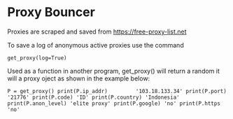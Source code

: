 # Proxy Bouncer

Proxies are scraped and saved from  https://free-proxy-list.net

To save a log of anonymous active proxies use the command

`get_proxy(log=True)`

Used as a function in another program, get_proxy() will return a random it will a proxy oject as shown in the example below:

`
P = get_proxy()
print(P.ip_addr)        
        '103.18.133.34'
print(P.port)
        '21776'
print(P.code)
        'ID'
print(P.country)
        'Indonesia'
print(P.anon_level)
        'elite proxy'
print(P.google)
        'no'
print(P.https
        'no'
`

